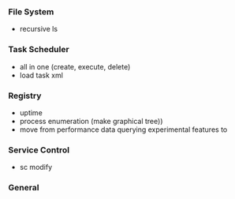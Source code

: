 ### File System
- recursive ls

### Task Scheduler
- all in one (create, execute, delete)
- load task xml

### Registry
- uptime
- process enumeration (make graphical tree))
- move from performance data querying experimental features to 

### Service Control
- sc modify

### General

